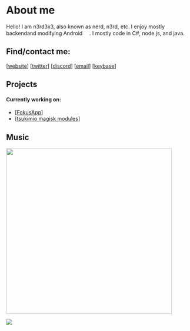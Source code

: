 # About me
Hello! I am n3rd3x3, also known as nerd, n3rd, etc.
I enjoy mostly backendand modifying Android <img src="https://user-images.githubusercontent.com/57784409/159374966-637abe65-2fbc-48e1-894b-7b6883e4a4bd.png" data-canonical-src="https://emojipedia-us.s3.dualstack.us-west-1.amazonaws.com/thumbs/120/microsoft/310/smiling-face-with-smiling-eyes_1f60a.png" width="15" height="15" />. I mostly code in C#, node.js, and java.

## Find/contact me:
[[website]] [[twitter]] [[discord]] [[email]] [[keybase]]

[website]: https://n3rd3x3.xyz
[twitter]: https://twitter.com/n3rd3x3
[discord]: https://discord.com/invite/CySU3s3
[email]: mailto:me@n3rd3x3.xyz
[keybase]: https://keybase.io/n3rd3x3

## Projects

#### Currently working on:
* [[FokusApp]]
* [[tsukimio magisk modules]]

[FokusApp]: https://github.com/FokusApp
[tsukimio magisk modules]: https://github.com/tsukimio

## Music

<a href="https://last.fm/user/n3rd3x3">
<img src="https://github-readme-lastfm.vercel.app/?username=n3rd3x3" width="450px">
  </a>
  
<!-- shhhh -->
![](https://hit.yhype.me/github/profile?user_id=57784409)

